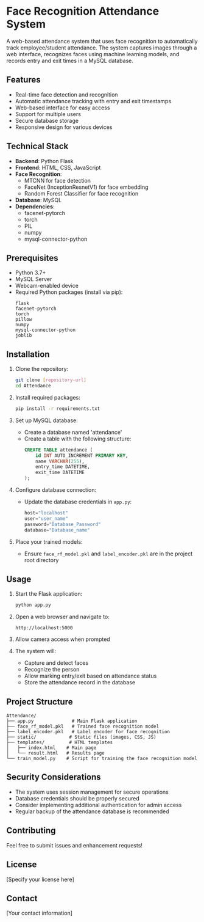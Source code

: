 # Face Recognition Attendance System

A web-based attendance system that uses face recognition to automatically track employee/student attendance. The system captures images through a web interface, recognizes faces using machine learning models, and records entry and exit times in a MySQL database.

## Features

- Real-time face detection and recognition
- Automatic attendance tracking with entry and exit timestamps
- Web-based interface for easy access
- Support for multiple users
- Secure database storage
- Responsive design for various devices

## Technical Stack

- **Backend**: Python Flask
- **Frontend**: HTML, CSS, JavaScript
- **Face Recognition**: 
  - MTCNN for face detection
  - FaceNet (InceptionResnetV1) for face embedding
  - Random Forest Classifier for face recognition
- **Database**: MySQL
- **Dependencies**: 
  - facenet-pytorch
  - torch
  - PIL
  - numpy
  - mysql-connector-python

## Prerequisites

- Python 3.7+
- MySQL Server
- Webcam-enabled device
- Required Python packages (install via pip):
  ```
  flask
  facenet-pytorch
  torch
  pillow
  numpy
  mysql-connector-python
  joblib
  ```

## Installation

1. Clone the repository:
   ```bash
   git clone [repository-url]
   cd Attendance
   ```

2. Install required packages:
   ```bash
   pip install -r requirements.txt
   ```

3. Set up MySQL database:
   - Create a database named 'attendance'
   - Create a table with the following structure:
     ```sql
     CREATE TABLE attendance (
         id INT AUTO_INCREMENT PRIMARY KEY,
         name VARCHAR(255),
         entry_time DATETIME,
         exit_time DATETIME
     );
     ```

4. Configure database connection:
   - Update the database credentials in `app.py`:
     ```python
     host="localhost"
     user="user_name"
     password="Database_Password"
     database="Database_name"
     ```

5. Place your trained models:
   - Ensure `face_rf_model.pkl` and `label_encoder.pkl` are in the project root directory

## Usage

1. Start the Flask application:
   ```bash
   python app.py
   ```

2. Open a web browser and navigate to:
   ```
   http://localhost:5000
   ```

3. Allow camera access when prompted

4. The system will:
   - Capture and detect faces
   - Recognize the person
   - Allow marking entry/exit based on attendance status
   - Store the attendance record in the database

## Project Structure

```
Attendance/
├── app.py              # Main Flask application
├── face_rf_model.pkl   # Trained face recognition model
├── label_encoder.pkl   # Label encoder for face recognition
├── static/            # Static files (images, CSS, JS)
├── templates/         # HTML templates
│   ├── index.html    # Main page
│   └── result.html   # Results page
└── train_model.py    # Script for training the face recognition model
```

## Security Considerations

- The system uses session management for secure operations
- Database credentials should be properly secured
- Consider implementing additional authentication for admin access
- Regular backup of the attendance database is recommended

## Contributing

Feel free to submit issues and enhancement requests!

## License

[Specify your license here]

## Contact

[Your contact information] 
